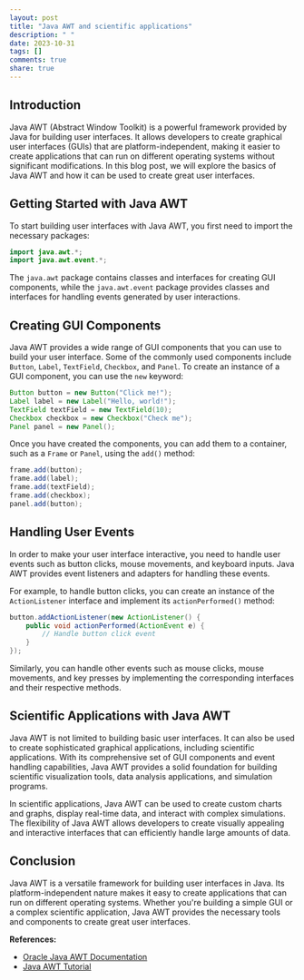 ```yaml
---
layout: post
title: "Java AWT and scientific applications"
description: " "
date: 2023-10-31
tags: []
comments: true
share: true
---
```


## Introduction

Java AWT (Abstract Window Toolkit) is a powerful framework provided by Java for building user interfaces. It allows developers to create graphical user interfaces (GUIs) that are platform-independent, making it easier to create applications that can run on different operating systems without significant modifications. In this blog post, we will explore the basics of Java AWT and how it can be used to create great user interfaces.

## Getting Started with Java AWT

To start building user interfaces with Java AWT, you first need to import the necessary packages:

```java
import java.awt.*;
import java.awt.event.*;
```

The `java.awt` package contains classes and interfaces for creating GUI components, while the `java.awt.event` package provides classes and interfaces for handling events generated by user interactions.

## Creating GUI Components

Java AWT provides a wide range of GUI components that you can use to build your user interface. Some of the commonly used components include `Button`, `Label`, `TextField`, `Checkbox`, and `Panel`. To create an instance of a GUI component, you can use the `new` keyword:

```java
Button button = new Button("Click me!");
Label label = new Label("Hello, world!");
TextField textField = new TextField(10);
Checkbox checkbox = new Checkbox("Check me");
Panel panel = new Panel();
```

Once you have created the components, you can add them to a container, such as a `Frame` or `Panel`, using the `add()` method:

```java
frame.add(button);
frame.add(label);
frame.add(textField);
frame.add(checkbox);
panel.add(button);
```

## Handling User Events

In order to make your user interface interactive, you need to handle user events such as button clicks, mouse movements, and keyboard inputs. Java AWT provides event listeners and adapters for handling these events.

For example, to handle button clicks, you can create an instance of the `ActionListener` interface and implement its `actionPerformed()` method:

```java
button.addActionListener(new ActionListener() {
    public void actionPerformed(ActionEvent e) {
        // Handle button click event
    }
});
```

Similarly, you can handle other events such as mouse clicks, mouse movements, and key presses by implementing the corresponding interfaces and their respective methods.

## Scientific Applications with Java AWT

Java AWT is not limited to building basic user interfaces. It can also be used to create sophisticated graphical applications, including scientific applications. With its comprehensive set of GUI components and event handling capabilities, Java AWT provides a solid foundation for building scientific visualization tools, data analysis applications, and simulation programs.

In scientific applications, Java AWT can be used to create custom charts and graphs, display real-time data, and interact with complex simulations. The flexibility of Java AWT allows developers to create visually appealing and interactive interfaces that can efficiently handle large amounts of data.

## Conclusion

Java AWT is a versatile framework for building user interfaces in Java. Its platform-independent nature makes it easy to create applications that can run on different operating systems. Whether you're building a simple GUI or a complex scientific application, Java AWT provides the necessary tools and components to create great user interfaces.

**References:**
- [Oracle Java AWT Documentation](https://docs.oracle.com/en/java/javase/11/docs/api/java.desktop/java/awt/package-summary.html)
- [Java AWT Tutorial](https://www.javatpoint.com/java-awt)